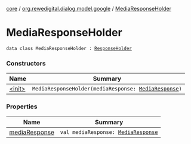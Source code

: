 [core](../../index.md) / [org.rewedigital.dialog.model.google](../index.md) / [MediaResponseHolder](./index.md)

# MediaResponseHolder

`data class MediaResponseHolder : `[`ResponseHolder`](../-response-holder.md)

### Constructors

| Name | Summary |
|---|---|
| [&lt;init&gt;](-init-.md) | `MediaResponseHolder(mediaResponse: `[`MediaResponse`](../-media-response/index.md)`)` |

### Properties

| Name | Summary |
|---|---|
| [mediaResponse](media-response.md) | `val mediaResponse: `[`MediaResponse`](../-media-response/index.md) |
